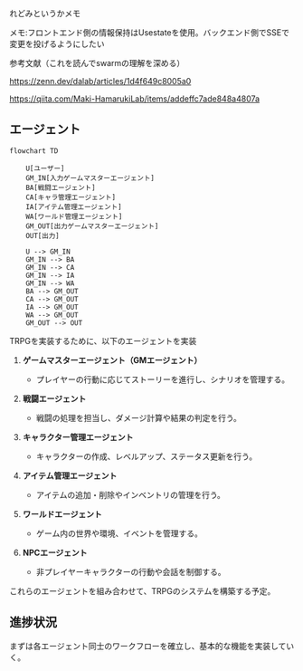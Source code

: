 れどみというかメモ

メモ:フロントエンド側の情報保持はUsestateを使用。バックエンド側でSSEで変更を投げるようにしたい

参考文献（これを読んでswarmの理解を深める）

https://zenn.dev/dalab/articles/1d4f649c8005a0

https://qiita.com/Maki-HamarukiLab/items/addeffc7ade848a4807a

## エージェント

```mermaid
flowchart TD

    U[ユーザー]
    GM_IN[入力ゲームマスターエージェント]
    BA[戦闘エージェント]
    CA[キャラ管理エージェント]
    IA[アイテム管理エージェント]
    WA[ワールド管理エージェント]
    GM_OUT[出力ゲームマスターエージェント]
    OUT[出力]

    U --> GM_IN
    GM_IN --> BA
    GM_IN --> CA
    GM_IN --> IA
    GM_IN --> WA
    BA --> GM_OUT
    CA --> GM_OUT
    IA --> GM_OUT
    WA --> GM_OUT
    GM_OUT --> OUT
```


TRPGを実装するために、以下のエージェントを実装

1. **ゲームマスターエージェント（GMエージェント）**
   - プレイヤーの行動に応じてストーリーを進行し、シナリオを管理する。

2. **戦闘エージェント**
   - 戦闘の処理を担当し、ダメージ計算や結果の判定を行う。

3. **キャラクター管理エージェント**
   - キャラクターの作成、レベルアップ、ステータス更新を行う。

4. **アイテム管理エージェント**
   - アイテムの追加・削除やインベントリの管理を行う。

5. **ワールドエージェント**
   - ゲーム内の世界や環境、イベントを管理する。

6. **NPCエージェント**
   - 非プレイヤーキャラクターの行動や会話を制御する。

これらのエージェントを組み合わせて、TRPGのシステムを構築する予定。

## 進捗状況
まずは各エージェント同士のワークフローを確立し、基本的な機能を実装していく。